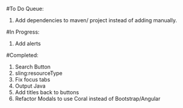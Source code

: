#To Do Queue:
1. Add dependencies to maven/ project instead of adding manually.

#In Progress:
1. Add alerts

#Completed:

1. Search Button
2. sling:resourceType
3. Fix focus tabs
4. Output Java
5. Add titles back to buttons
6. Refactor Modals to use Coral instead of Bootstrap/Angular
